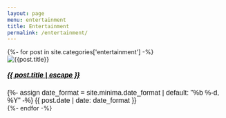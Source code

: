 ```yaml
---
layout: page
menu: entertainment
title: Entertainment
permalink: /entertainment/
---
```



<div class="row">
    {%- for post in site.categories['entertainment'] -%}
    <div class="col-md-4 p-1">
        <div class="card">
         <img src="{{post.coverphoto}}" class="card-img-top" alt="{{post.title}}">
            <div class="card-body">
                <h5 class="card-title">
                <a class="post-link" href="{{ post.url | relative url }}" style="font-family: Verdana, Geneva, Tahoma, sans-serif;font-size: 16px;color: black;"><b>
                    {{ post.title | escape }}</b>
                </a>
                </h5>
         <span class="post-meta card-text" style="font-family: Verdana, Geneva, Tahoma, sans-serif;font-size: 16px;">{%- assign date_format = site.minima.date_format | default: "%b %-d, %Y" -%}
         {{ post.date | date: date_format }}
          <br>
     <!-- <marquee><span class="post-meta">
          {%- for tag in post.tags -%}
            <a href="/t/{{ tag | downcase | replace: ' ', '-' }}" style="font-family: Verdana, Geneva, Tahoma, sans-serif;font-size: 16px;">
              #{{ tag }}
            </a>&nbsp;
          {%- endfor -%}
        </span></marquee> -->
        <!-- <a href="#" class="btn btn-primary">Go somewhere</a> -->
        <!--{{ post.excerpt }}-->
      </span>
 </div>
    </div>
    </div>
    {%- endfor -%}
</div>